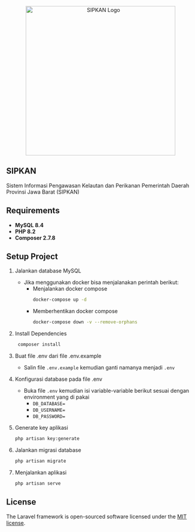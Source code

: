 <p align="center">
    <a href="https://sipkan.go.id" target="_blank">
        <img src="" width="400" alt="SIPKAN Logo">
    </a>
</p>

## SIPKAN
Sistem Informasi Pengawasan Kelautan dan Perikanan Pemerintah Daerah Provinsi Jawa Barat (SIPKAN)

## Requirements
* **MySQL 8.4**
* **PHP 8.2**
* **Composer 2.7.8**

## Setup Project
1. Jalankan database MySQL
    * Jika menggunakan docker bisa menjalanakan perintah berikut:
      * Menjalankan docker compose
        ```bash
        docker-compose up -d
        ```
      * Memberhentikan docker compose
        ```bash
        docker-compose down -v --remove-orphans
        ```
        
2. Install Dependencies
   ```bash
    composer install
   ```
3. Buat file .env dari file .env.example
    * Salin file `.env.example` kemudian ganti namanya menjadi `.env`
   
4. Konfigurasi database pada file .env
   * Buka file `.env` kemudian isi variable-variable berikut sesuai dengan environment yang di pakai
     * `DB_DATABASE=`
     * `DB_USERNAME=` 
     * `DB_PASSWORD=`

5. Generate key aplikasi
   ```bash
   php artisan key:generate
    ```
6. Jalankan migrasi database
   ```bash 
   php artisan migrate
   ```
7. Menjalankan aplikasi
   ```bash
   php artisan serve
   ```

## License
The Laravel framework is open-sourced software licensed under the [MIT license](https://opensource.org/licenses/MIT).
